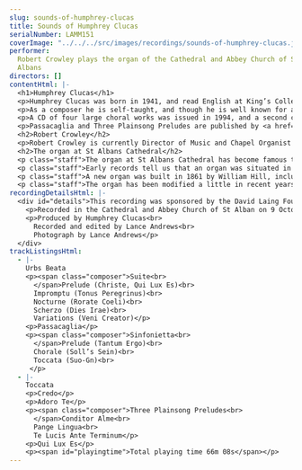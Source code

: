 ```yaml
---
slug: sounds-of-humphrey-clucas
title: Sounds of Humphrey Clucas
serialNumber: LAMM151
coverImage: "../../../src/images/recordings/sounds-of-humphrey-clucas.jpg"
performer:
  Robert Crowley plays the organ of the Cathedral and Abbey Church of St
  Albans
directors: []
contentHtml: |-
  <h1>Humphrey Clucas</h1>
  <p>Humphrey Clucas was born in 1941, and read English at King’s College, Cambridge, where he was a choral scholar. Having taught English in schools for twenty-seven years, while maintaining a separate singing career, he finally gave up teaching on his appointment as a Lay Vicar (member of the choir) of Westminster Abbey, from which he retired in 1999.</p>
  <p>As a composer he is self-taught, and though he is well known for a set of Responses, written as an undergraduate, nearly all his serious work has been done in the last twenty-five years. He has written a great deal of choral music, much of it liturgical; between May and December, 2000, for instance, he wrote settings of the Evening Canticles for Westminster Abbey and for Ripon and Southwark Cathedrals, and a morning canticle (the Benedictus) for Guildford. But there are also concert works for unaccompanied choir (including a Requiem), a Housman song-cycle for counter-tenor, a Clarinet Sonatina published by Lengnick, and a growing series of pieces for double bass.</p>
  <p>A CD of four large choral works was issued in 1994, and a second choral CD, Crufixus (1998), has been played both on Radio Three and on Classic FM. The current CD presents the best of his considerable output for organ.</p>
  <p>Passacaglia and Three Plainsong Preludes are published by <a href="http://www.oecumuse.com/">Oecumuse</a>.</p>
  <h2>Robert Crowley</h2>
  <p>Robert Crowley is currently Director of Music and Chapel Organist at St George's School, Harpenden. He received his early musical training with Martin Neary as a chorister at St Margaret's Church, Westminster and he studied the organ with Martindale Sidwell at the Royal Academy of Music and subsequently with Susi Jeans and Arthur Wills. At the RAM he was awarded the Recital Diploma for Organ, also winning the Henry Richards and Frederick Keene Organ Prizes. He is particularly interested in contemporary music, and has commissioned pieces from a number of composers.</p>
  <h2>The organ at St Albans Cathedral</h2>
  <p class="staff">The organ at St Albans Cathedral has become famous throughout the world due to the St Albans International Organ Festival, founded by Peter Hurford in 1963. The Cathedral organ was rebuilt by Harrison and Harrison in 1962 to a design by Ralph Downes (Organist at Brompton Oratory), working in close collaboration with Peter Hurford (Master of the Music at St Albans Cathedral from 1958 to 1978). The organ is a particularly versatile instrument, capable of reflecting all schools of organ composition, providing the daily accompaniment for the Cathedral Choirs, leading and accompanying congregational singing and being at the centre of the International Organ Festival competitions and concerts.</p>
  <p class="staff">Early records tell us that an organ was situated in the Chapel of St Mary in 1380, and that an Organist named Adam was in post in 1302, when John de Maryns was elected Abbot. The distinguished composer Robert Fayrfax was Organist at St Albans Abbey from c1498 to 1502, but records are sketchy until 1820, when Thomas Fowler was appointed. No mention is made of an organ in an inventory dated 1 November 1552, and there is no record of an organ until 1820, when an instrument by Father Smith and John Byfield, originally built by Father Smith for St Dunstan’s in the East in 1670, was installed.</p>
  <p class="staff">A new organ was built in 1861 by William Hill, including the Father Smith Open Diapason from tenor C. The Abbey Church became the Cathedral of the new Diocese of St Albans in 1877, and in 1908 the organ was rebuilt with new oak cases (still in use today) by the firm of Abbott and Smith of Leeds. The organ was subsequently remodelled by Henry Willis and Son in 1929. It was decided however in 1958 that the instrument should be completely rebuilt, this time by Harrison and Harrison of Durham. Between 1959 and 1962 services were accompanied by a two-manual organ with 13 speaking stops, placed on the centre of the nave screen. The rebuilt organ was dedicated by the Bishop of St Albans on 18 November 1962.</p>
  <p class="staff">The organ has been modified a little in recent years. In 1972 the nave of the Cathedral was reordered in response to changing liturgical needs, and at this time the manual mixtures were slightly raised in pitch and the console was moved to the centre of the organ loft with the organist facing west. In 1991 the Swell Cymbel was replaced by a three-rank Mixture designed by Mark Venning and Peter Hopps of Harrison and Harrison.</p>
recordingDetailsHtml: |-
  <div id="details">This recording was sponsored by the David Laing Foundation and the Jarvis (Harpenden) Charitable Trust.
    <p>Recorded in the Cathedral and Abbey Church of St Alban on 9 October and 13 November 2002 by kind permission of Andrew Lucas (Master of the Music) and the Dean and Chapter.</p>
    <p>Produced by Humphrey Clucas<br>
      Recorded and edited by Lance Andrews<br>
      Photograph by Lance Andrews</p>
  </div>
trackListingsHtml:
  - |-
    Urbs Beata
    <p><span class="composer">Suite<br>
      </span>Prelude (Christe, Qui Lux Es)<br>
      Impromptu (Tonus Peregrinus)<br>
      Nocturne (Rorate Coeli)<br>
      Scherzo (Dies Irae)<br>
      Variations (Veni Creator)</p>
    <p>Passacaglia</p>
    <p><span class="composer">Sinfonietta<br>
      </span>Prelude (Tantum Ergo)<br>
      Chorale (Soll’s Sein)<br>
      Toccata (Suo-Gn)<br>
     </p>
  - |-
    Toccata
    <p>Credo</p>
    <p>Adoro Te</p>
    <p><span class="composer">Three Plainsong Preludes<br>
      </span>Conditor Alme<br>
      Pange Lingua<br>
      Te Lucis Ante Terminum</p>
    <p>Qui Lux Es</p>
    <p><span id="playingtime">Total playing time 66m 08s</span></p>
---
```

